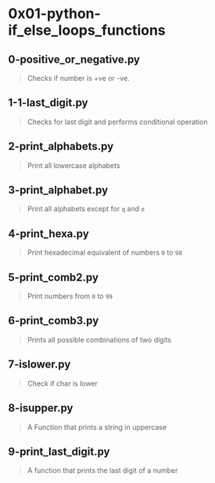 # 0x01-python-if_else_loops_functions

## 0-positive_or_negative.py
> Checks if number is +ve or -ve.

## 1-1-last_digit.py
> Checks for last digit and performs conditional operation

## 2-print_alphabets.py
> Print all lowercase alphabets

## 3-print_alphabet.py
> Print all alphabets except for `q` and `e`

## 4-print_hexa.py
> Print hexadecimal equivalent of numbers `0` to `98`

## 5-print_comb2.py
> Print numbers from `0` to `99`

## 6-print_comb3.py
> Prints all possible combinations of two digits

## 7-islower.py
> Check if char is lower

## 8-isupper.py
> A Function that prints a string in uppercase

## 9-print_last_digit.py
> A function that prints the last digit of a number
